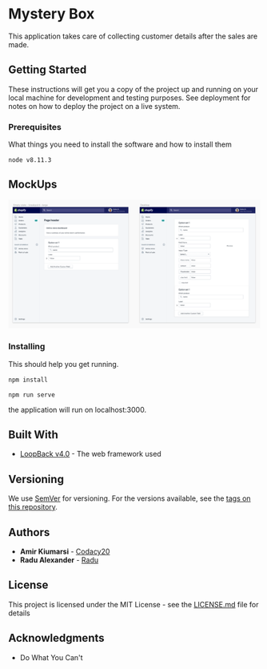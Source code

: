 # Mystery Box

This application takes care of collecting customer details after the sales are made.

## Getting Started

These instructions will get you a copy of the project up and running on your local machine for development and testing purposes. See deployment for notes on how to deploy the project on a live system.

### Prerequisites

What things you need to install the software and how to install them

```
node v8.11.3
```

## MockUps
![alt text](https://github.com/Craners/Shopify/raw/master/afterSale/Screen%20Shot%202019-01-20%20at%2014.04.07.png)


### Installing

This should help you get running.

```
npm install
```

```
npm run serve
```

the application will run on localhost:3000.

<!-- ## Running the tests

Explain how to run the automated tests for this system

### Break down into end to end tests

Explain what these tests test and why

```
Give an example
```

### And coding style tests

Explain what these tests test and why

```
Give an example
```

## Deployment

Add additional notes about how to deploy this on a live system -->

## Built With

* [LoopBack v4.0](http://www.dropwizard.io/1.0.2/docs/) - The web framework used
<!-- * [Maven](https://maven.apache.org/) - Dependency Management
* [ROME](https://rometools.github.io/rome/) - Used to generate RSS Feeds -->

<!-- ## Contributing

Please read [CONTRIBUTING.md](https://gist.github.com/PurpleBooth/b24679402957c63ec426) for details on our code of conduct, and the process for submitting pull requests to us. -->

## Versioning

We use [SemVer](http://semver.org/) for versioning. For the versions available, see the [tags on this repository](https://github.com/your/project/tags).

## Authors

* **Amir Kiumarsi** - [Codacy20](https://github.com/codacy20)
* **Radu Alexander** - [Radu](https://github.com/RaduAlex)


## License

This project is licensed under the MIT License - see the [LICENSE.md](LICENSE.md) file for details

## Acknowledgments

<!-- * Hat tip to anyone whose code was used -->
* Do What You Can't
<!-- * etc -->
